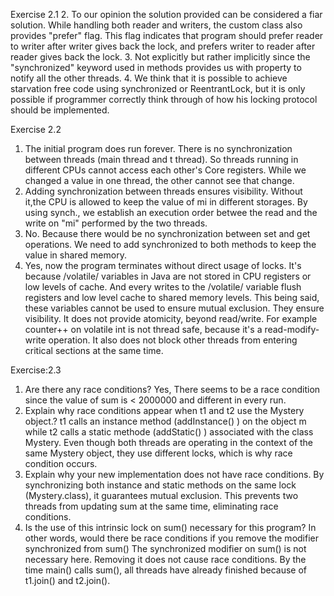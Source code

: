 Exercise 2.1
2. To our opinion the solution provided can be considered a fiar solution.
While handling both reader and writers, the custom class also provides "prefer" flag.
This flag indicates that program should prefer reader to writer after writer gives back the lock,
and prefers writer to reader after reader gives back the lock.
3. Not explicitly but rather implicitly since the "synchronized" keyword used in methods provides us with property to notify all the other threads.
4. We think that it is possible to achieve starvation free code using synchronized or ReentrantLock, but it is only possible if programmer correctly think through of how his locking protocol should be implemented.

Exercise 2.2
1. The initial program does run forever. There is no synchronization between threads (main thread and t thread). So threads running in different CPUs cannot access each other's Core registers. While we changed a value in one thread, the other cannot see that change.
2. Adding synchronization between threads ensures visibility. Without it,the CPU is allowed to keep the value of mi in different storages. By using synch., we establish an execution order betwee the read and the write on "mi" performed by the two threads.
3. No. Because there would be no synchronization between set and get operations. We need to add synchronized to both methods to keep the value in shared memory.
4. Yes, now the program terminates without direct usage of locks. It's because /volatile/ variables in Java are not stored in CPU registers or low levels of cache. And every writes to the /volatile/ variable flush registers and low level cache to shared memory levels. This being said, these variables cannot be used to ensure mutual exclusion. They ensure visibility.
It does not provide atomicity, beyond read/write. For example counter++ on volatile int is not thread safe, because it's a read-modify-write operation. It also does not block other threads from entering critical sections at the same time.
 
Exercise:2.3
1.  Are there any race conditions?
Yes, There seems to be a race condition since the value of sum is < 2000000 and different in every run. 
2. Explain why race conditions appear when t1 and t2 use the Mystery object.?
t1 calls an instance method (addInstance() ) on the object m while t2 calls a static methode (addStatic() ) associated with the class Mystery. Even though both threads are operating in the context of the same Mystery object, they use different locks, which is why race condition occurs.
3. Explain why your new implementation does not have race conditions.
By synchronizing both instance and static methods on the same lock (Mystery.class), it guarantees mutual exclusion. This prevents two threads from updating sum at the same time, eliminating race conditions.
4. Is the use of this intrinsic lock on sum() necessary for this program? In other words, would there be race conditions if you remove the modifier synchronized from sum()
The synchronized modifier on sum() is not necessary here. Removing it does not cause race conditions. By the time main() calls sum(), all threads have already finished because of t1.join() and t2.join().